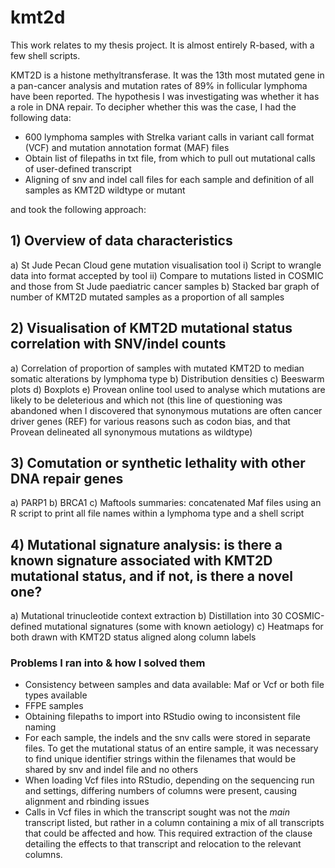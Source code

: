# kmt2d

This work relates to my thesis project. It is almost entirely R-based, with a few shell scripts.

KMT2D is a histone methyltransferase. It was the 13th most mutated gene in a pan-cancer analysis and mutation rates of 89% in follicular lymphoma have been reported. The hypothesis I was investigating was whether it has a role in DNA repair. To decipher whether this was the case, I had the following data:

- 600 lymphoma samples with Strelka variant calls in variant call format (VCF) and mutation annotation format (MAF) files
- Obtain list of filepaths in txt file, from which to pull out mutational calls of user-defined transcript
- Aligning of snv and indel call files for each sample and definition of all samples as KMT2D wildtype or mutant

and took the following approach:

## 1) Overview of data characteristics 
a) St Jude Pecan Cloud gene mutation visualisation tool
i) Script to wrangle data into format accepted by tool
ii) Compare to mutations listed in COSMIC and those from St Jude paediatric cancer samples
b) Stacked bar graph of number of KMT2D mutated samples as a proportion of all samples
  
  
## 2) Visualisation of KMT2D mutational status correlation with SNV/indel counts
a) Correlation of proportion of samples with mutated KMT2D to median somatic alterations by lymphoma type
b) Distribution densities
c) Beeswarm plots
d) Boxplots
e) Provean online tool used to analyse which mutations are likely to be deleterious and which not (this line of questioning was abandoned when I discovered that synonymous mutations are often cancer driver genes (REF) for various reasons such as codon bias, and that Provean delineated all synonymous mutations as wildtype)



## 3) Comutation or synthetic lethality with other DNA repair genes
a) PARP1
b) BRCA1
c) Maftools summaries: concatenated Maf files using an R script to print all file names within a lymphoma type and a shell script


## 4) Mutational signature analysis: is there a known signature associated with KMT2D mutational status, and if not, is there a novel one?
a) Mutational trinucleotide context extraction
b) Distillation into 30 COSMIC-defined mutational signatures (some with known aetiology)
c) Heatmaps for both drawn with KMT2D status aligned along column labels






### Problems I ran into & how I solved them
- Consistency between samples and data available: Maf or Vcf or both file types available
- FFPE samples
- Obtaining filepaths to import into RStudio owing to inconsistent file naming 
- For each sample, the indels and the snv calls were stored in separate files. To get the mutational status of an entire sample, it was necessary to find unique identifier strings within the filenames that would be shared by snv and indel file and no others
- When loading Vcf files into RStudio, depending on the sequencing run and settings, differing numbers of columns were present, causing alignment and rbinding issues
- Calls in Vcf files in which the transcript sought was not the *main* transcript listed, but rather in a column containing a mix of all transcripts that could be affected and how. This required extraction of the clause detailing the effects to that transcript and relocation to the relevant columns.
